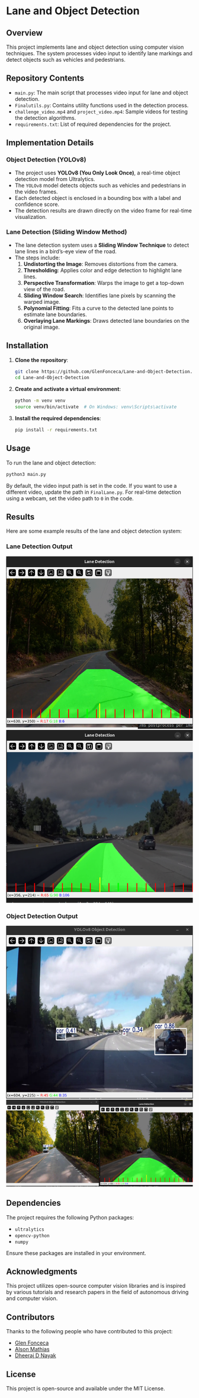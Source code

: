 # Lane and Object Detection

## Overview

This project implements lane and object detection using computer vision techniques. The system processes video input to identify lane markings and detect objects such as vehicles and pedestrians.

## Repository Contents

- `main.py`: The main script that processes video input for lane and object detection.
- `Finalutils.py`: Contains utility functions used in the detection process.
- `challenge_video.mp4` and `project_video.mp4`: Sample videos for testing the detection algorithms.
- `requirements.txt`: List of required dependencies for the project.

## Implementation Details

### Object Detection (YOLOv8)
- The project uses **YOLOv8 (You Only Look Once)**, a real-time object detection model from Ultralytics.
- The `YOLOv8` model detects objects such as vehicles and pedestrians in the video frames.
- Each detected object is enclosed in a bounding box with a label and confidence score.
- The detection results are drawn directly on the video frame for real-time visualization.

### Lane Detection (Sliding Window Method)
- The lane detection system uses a **Sliding Window Technique** to detect lane lines in a bird’s-eye view of the road.
- The steps include:
  1. **Undistorting the Image**: Removes distortions from the camera.
  2. **Thresholding**: Applies color and edge detection to highlight lane lines.
  3. **Perspective Transformation**: Warps the image to get a top-down view of the road.
  4. **Sliding Window Search**: Identifies lane pixels by scanning the warped image.
  5. **Polynomial Fitting**: Fits a curve to the detected lane points to estimate lane boundaries.
  6. **Overlaying Lane Markings**: Draws detected lane boundaries on the original image.


## Installation

1. **Clone the repository**:

   ```bash
   git clone https://github.com/GlenFonceca/Lane-and-Object-Detection.git
   cd Lane-and-Object-Detection
   ```

2. **Create and activate a virtual environment**:

   ```bash
   python -m venv venv
   source venv/bin/activate  # On Windows: venv\Scripts\activate
   ```

3. **Install the required dependencies**:

   ```bash
   pip install -r requirements.txt
   ```

## Usage

To run the lane and object detection:

```bash
python3 main.py
```

By default, the video input path is set in the code. If you want to use a different video, update the path in `FinalLane.py`. For real-time detection using a webcam, set the video path to `0` in the code.

## Results

Here are some example results of the lane and object detection system:

### Lane Detection Output
![Lane Detection](results/lane_detection1.png)
![Lane Detection](results/lane_Detection2.png)

### Object Detection Output
![Object Detection](results/cars_detection.png)
![Object Detection](results/lane_and_object_combined.png)

## Dependencies

The project requires the following Python packages:

- `ultralytics`
- `opencv-python`
- `numpy`

Ensure these packages are installed in your environment.

## Acknowledgments

This project utilizes open-source computer vision libraries and is inspired by various tutorials and research papers in the field of autonomous driving and computer vision.

## Contributors

Thanks to the following people who have contributed to this project:

- [Glen Fonceca](https://github.com/GlenFonceca)
- [Alson Mathias](https://github.com/alsonmathias) 
- [Dheeraj D Nayak](https://github.com/dheerajnayakk) 

## License

This project is open-source and available under the MIT License.

